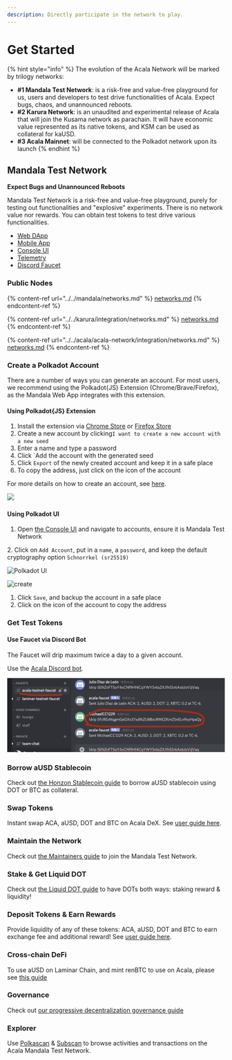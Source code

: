```yaml
---
description: Directly participate in the network to play.
---
```


# Get Started

{% hint style="info" %}
The evolution of the Acala Network will be marked by trilogy networks:

* **#1 Mandala Test Network**: is a risk-free and value-free playground for us, users and developers to test drive functionalities of Acala. Expect bugs, chaos, and unannounced reboots.
* **#2 Karura Network**: is an unaudited and experimental release of Acala that will join the Kusama network as parachain. It will have economic value represented as its native tokens, and KSM can be used as collateral for kaUSD.
* **#3 Acala Mainnet**: will be connected to the Polkadot network upon its launch
{% endhint %}

## Mandala Test Network

**Expect Bugs and Unannounced Reboots**

Mandala Test Network is a risk-free and value-free playground, purely for testing out functionalities and "explosive" experiments. There is no network value nor rewards. You can obtain test tokens to test drive various functionalities.

* [Web DApp](https://apps.mandala.acala.network)
* [Mobile App](https://polkawallet.io)
* [Console UI](https://polkadot.js.org/apps)
* [Telemetry](https://telemetry.polkadot.io/#list/Acala%20Mandala%20TC3)
* [Discord Faucet](https://discord.gg/eEhnhw8uav)

### Public Nodes

{% content-ref url="../../mandala/networks.md" %}
[networks.md](../../mandala/networks.md)
{% endcontent-ref %}

{% content-ref url="../../karura/integration/networks.md" %}
[networks.md](../../karura/integration/networks.md)
{% endcontent-ref %}

{% content-ref url="../../acala/acala-network/integration/networks.md" %}
[networks.md](../../acala/acala-network/integration/networks.md)
{% endcontent-ref %}

### Create a Polkadot Account

There are a number of ways you can generate an account. For most users, we recommend using the Polkadot{JS} Extension (Chrome/Brave/Firefox), as the Mandala Web App integrates with this extension.

#### Using Polkadot{JS} Extension

1. Install the extension via [Chrome Store](https://chrome.google.com/webstore/detail/polkadot%7Bjs%7D-extension/mopnmbcafieddcagagdcbnhejhlodfdd?hl=en) or [Firefox Store](https://addons.mozilla.org/en-US/firefox/addon/polkadot-js-extension/)
2. Create a new account by clicking`I want to create a new account with a new seed`
3. Enter a name and type a password
4. Click \`Add the account with the generated seed
5. Click `Export` of the newly created account and keep it in a safe place
6. To copy the address, just click on the icon of the account

For more details on how to create an account, see [here](https://wiki.polkadot.network/docs/en/learn-account-generation#polkadotjs-browser-plugin).

![](../../.gitbook/assets/started\_extension.png)

#### Using Polkadot UI

1. Open [the Console UI](https://polkadot.js.org/apps/#/accounts) and navigate to accounts, ensure it is Mandala Test Network

2\. Click on `Add Account`, put in a `name`, a `password`, and keep the default cryptography option `Schnorrkel (sr25519)`

![Polkadot UI](../../.gitbook/assets/started\_ui.png)

![create](../../.gitbook/assets/started\_createacc.png)

1. Click `Save`, and backup the account in a safe place
2. Click on the icon of the account to copy the address

### Get Test Tokens

#### Use Faucet via Discord Bot

The Faucet will drip maximum twice a day to a given account.

Use the [Acala Discord bot](https://discord.gg/Huh7F4p).

![](../../.gitbook/assets/jie-ping-20210420-shang-wu-11.03.21.png)

### Borrow aUSD Stablecoin

Check out [the Honzon Stablecoin guide](https://wiki.acala.network/learn/basics/honzon-stablecoin) to borrow aUSD stablecoin using DOT or BTC as collateral.

### Swap Tokens

Instant swap ACA, aUSD, DOT and BTC on Acala DeX. See [user guide here](https://wiki.acala.network/learn/basics/dex).

### Maintain the Network

Check out [the Maintainers guide](https://wiki.acala.network/maintain/network-maintainers) to join the Mandala Test Network.

### Stake & Get Liquid DOT

Check out [the Liquid DOT guide](https://wiki.acala.network/learn/basics/homa-liquid-dot) to have DOTs both ways: staking reward & liquidity!

### Deposit Tokens & Earn Rewards

Provide liquidity of any of these tokens: ACA, aUSD, DOT and BTC to earn exchange fee and additional reward! See [user guide here](https://wiki.acala.network/learn/basics/deposit-and-earn).

### Cross-chain DeFi

To use aUSD on Laminar Chain, and mint renBTC to use on Acala, please see [this guide](https://wiki.acala.network/learn/basics/cross-chain-defi)

### Governance

Check out [our progressive decentralization governance guide](https://wiki.acala.network/karura/get-started/governance)

### Explorer

Use [Polkascan](https://polkascan.io/pre/acala-mandal) & [Subscan](https://acala-testnet.subscan.io) to browse activities and transactions on the Acala Mandala Test Network.
